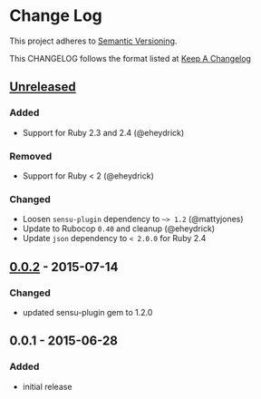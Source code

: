 # Change Log
This project adheres to [Semantic Versioning](http://semver.org/).

This CHANGELOG follows the format listed at [Keep A Changelog](http://keepachangelog.com/)

## [Unreleased]
### Added
- Support for Ruby 2.3 and 2.4 (@eheydrick)

### Removed
- Support for Ruby < 2 (@eheydrick)

### Changed
- Loosen `sensu-plugin` dependency to `~> 1.2` (@mattyjones)
- Update to Rubocop `0.40` and cleanup (@eheydrick)
- Update `json` dependency to `< 2.0.0` for Ruby 2.4

## [0.0.2] - 2015-07-14
### Changed
- updated sensu-plugin gem to 1.2.0

## 0.0.1 - 2015-06-28
### Added
- initial release

[Unreleased]: https://github.com/sensu-plugins/sensu-plugins-mackerel/compare/0.0.2...HEAD
[0.0.2]: https://github.com/sensu-plugins/sensu-plugins-mackerel/compare/0.0.1...0.0.2
